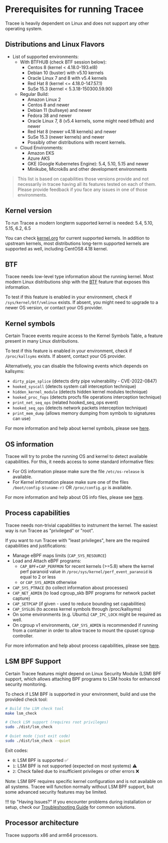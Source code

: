 # Prerequisites for running Tracee

Tracee is heavily dependent on Linux and does not support any other operating system.

<!--
every section should roughly cover:
1. what is this prereq
2. why is it needed
3. how to test if I'm compliant
4. link for details and help
-->

## Distributions and Linux Flavors

- List of supported environments:
  - With BTFHUB (check BTF session below):
    - Centos 8 (kernel < 4.18.0-193.el8)
    - Debian 10 (buster) with v5.10 kernels
    - Oracle Linux 7 and 8 with v5.4 kernels
    - Red Hat 8 (kernel <= 4.18.0-147.57.1)
    - SuSe 15.3 (kernel < 5.3.18-150300.59.90)
  - Regular Build:
    - Amazon Linux 2
    - Centos 8 and newer
    - Debian 11 (bullseye) and newer
    - Fedora 38 and newer
    - Oracle Linux 7, 8 (v5.4 kernels, some might need btfhub) and newer
    - Red Hat 8 (newer v4.18 kernels) and newer
    - SuSe 15.3 (newer kernels) and newer
    - Possibly other distributions with recent kernels.
  - Cloud Environments:
    - Amazon EKS
    - Azure AKS
    - GKE (Google Kubernetes Engine): 5.4, 5.10, 5.15 and newer
    - Minikube, Microk8s and other development environments

> This list is based on capabilities those versions provide and not necessarily
in tracee having all its features tested on each of them. Please provide
feedback if you face any issues in one of those environments.

## Kernel version

To run Tracee a modern longterm supported kernel is needed: 5.4, 5.10, 5.15, 6.2, 6.5  

You can check [kernel.org](https://kernel.org) for current supported kernels. In
addition to upstream kernels, most distributions long-term supported kernels are
supported as well, including CentOS8 4.18 kernel.

## BTF

Tracee needs low-level type information about the running kernel. Most modern
Linux distributions ship with the [BTF](https://www.kernel.org/doc/html/latest/bpf/btf.html)
feature that exposes this information.  

To test if this feature is enabled in your environment, check if
`/sys/kernel/btf/vmlinux` exists. If absent, you might need to upgrade to a
newer OS version, or contact your OS provider.

## Kernel symbols

Certain Tracee events require access to the Kernel Symbols Table, a feature
present in many Linux distributions.

To test if this feature is enabled in your environment, check if
`/proc/kallsyms` exists. If absent, contact your OS provider.

Alternatively, you can disable the following events which depends on kallsyms:

- `dirty_pipe_splice` (detects dirty pipe vulnerability - CVE-2022-0847)
- `hooked_syscall` (detects system call interception technique)
- `hidden_kernel_module` (detects hidden kernel modules technique)
- `hooked_proc_fops` (detects procfs file operations interception technique)
- `print_net_seq_ops` (related hooked_seq_ops event)
- `hooked_seq_ops` (detects network packets interception technique)
- `print_mem_dump` (allows memory dumping from symbols to signatures can use)

For more information and help about kernel symbols, please see [here](../advanced/ksyms.md).

## OS information

Tracee will try to probe the running OS and kernel to detect available
capabilities. For this, it needs access to some standard informative files:

- For OS information please make sure the file `/etc/os-release` is available.
- For Kernel information please make sure one of the files `/boot/config-$(uname-r)` OR `/proc/config.gz` is available.

For more information and help about OS info files, please see [here](../advanced/os-info.md).

## Process capabilities

Tracee needs non-trivial capabilities to instrument the kernel. The easiest way
is run Tracee as "privileged" or "root".  

If you want to run Tracee with "least privileges", here are the required
capabilities and justifications:

- Manage eBPF maps limits (`CAP_SYS_RESOURCE`)
- Load and Attach eBPF programs:
    - `CAP_BPF`+`CAP_PERFMON` for recent kernels (>=5.8) where the kernel perf paranoid value in `/proc/sys/kernel/perf_event_paranoid` is equal to 2 or less
    - or `CAP_SYS_ADMIN` otherwise
- `CAP_SYS_PTRACE` (to collect information about processes)
- `CAP_NET_ADMIN` (to load cgroup_skb BPF programs for network packet capture)
- `CAP_SETPCAP` (if given - used to reduce bounding set capabilities)
- `CAP_SYSLOG` (to access kernel symbols through /proc/kallsyms)
- On some environments (e.g. Ubuntu) `CAP_IPC_LOCK` might be required as well.
- On cgroup v1 environments, `CAP_SYS_ADMIN` is recommended if running from a container in order to allow tracee to mount the cpuset cgroup controller.

For more information and help about process capabilities, please see
[here](../advanced/dropping-capabilities.md).

## LSM BPF Support

Certain Tracee features might depend on Linux Security Module (LSM) BPF support, which allows attaching BPF programs to LSM hooks for enhanced security monitoring.

To check if LSM BPF is supported in your environment, build and use the provided check tool:
```bash
# Build the LSM check tool
make lsm_check

# Check LSM support (requires root privileges)
sudo ./dist/lsm_check

# Quiet mode (just exit code)
sudo ./dist/lsm_check --quiet
```

Exit codes:
- `0`: LSM BPF is supported ✅
- `1`: LSM BPF is not supported (expected on most systems) ⚠️  
- `2`: Check failed due to insufficient privileges or other errors ❌

Note: LSM BPF requires specific kernel configuration and is not available on all systems. Tracee will function normally without LSM BPF support, but some advanced security features may be limited.

!!! tip "Having Issues?"
    If you encounter problems during installation or setup, check our [Troubleshooting Guide](../troubleshooting.md) for common solutions.

## Processor architecture

Tracee supports x86 and arm64 processors.
